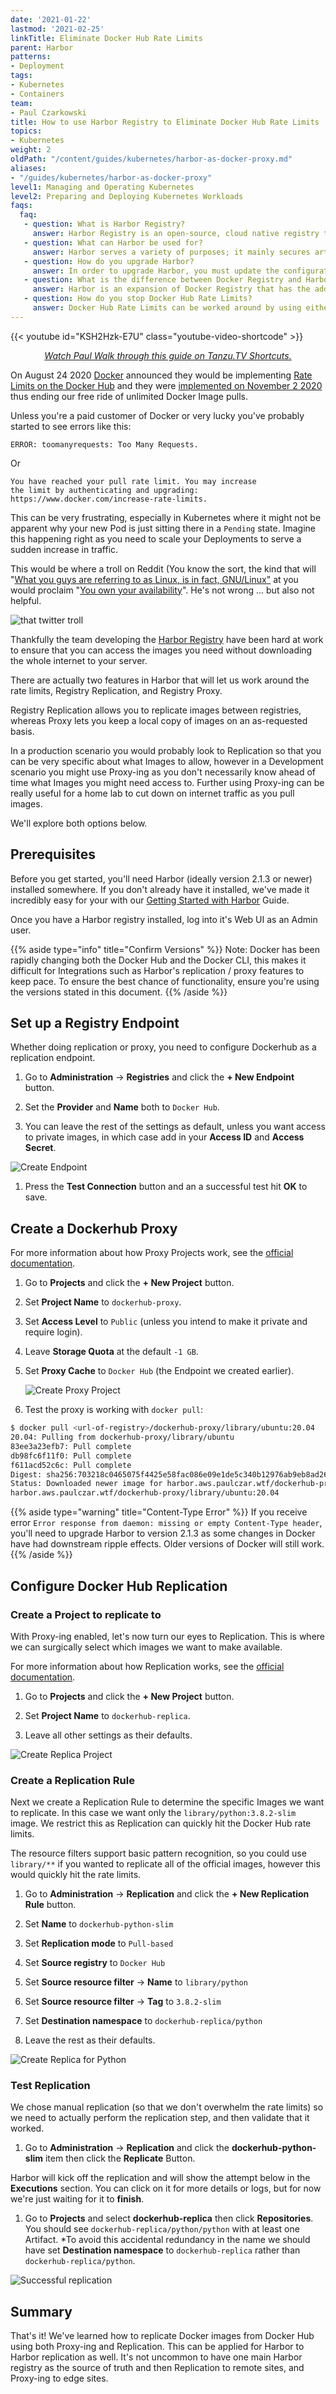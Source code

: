 ```yaml
---
date: '2021-01-22'
lastmod: '2021-02-25'
linkTitle: Eliminate Docker Hub Rate Limits
parent: Harbor
patterns:
- Deployment
tags:
- Kubernetes
- Containers
team:
- Paul Czarkowski
title: How to use Harbor Registry to Eliminate Docker Hub Rate Limits
topics:
- Kubernetes
weight: 2
oldPath: "/content/guides/kubernetes/harbor-as-docker-proxy.md"
aliases:
- "/guides/kubernetes/harbor-as-docker-proxy"
level1: Managing and Operating Kubernetes
level2: Preparing and Deploying Kubernetes Workloads
faqs:
  faq:
   - question: What is Harbor Registry?
     answer: Harbor Registry is an open-source, cloud native registry that expands Docker Distribution functionalities with the ability to store, sign, and scan content and images.
   - question: What can Harbor be used for?
     answer: Harbor serves a variety of purposes; it mainly secures artifacts through role-based access control, scanning images for vulnerabilities, and signing images as trusted. Harbor can also be used to work around Docker Hub Rate Limits.
   - question: How do you upgrade Harbor?
     answer: In order to upgrade Harbor, you must update the configuration file and migrate your data to comply with the relevant database schema of the latest Harbor version. Step by step, you must remove the existing Harbor instance, backup your current files, backup your database, download the latest Harbor release package, perform your migration, update the harbor.yml file, then run the install script.
   - question: What is the difference between Docker Registry and Harbor?
     answer: Harbor is an expansion of Docker Registry that has the added benefit of multiple, single host registries, enhanced security, and identity management features.
   - question: How do you stop Docker Hub Rate Limits?
     answer: Docker Hub Rate Limits can be worked around by using either Proxy-ing, which allows you to keep a local copy of images on an as-requested basis or Replication, which allows you to replicate images between registries.
---
```


{{< youtube id="KSH2Hzk-E7U" class="youtube-video-shortcode" >}}
<div align="center"><i><a href="https://www.youtube.com/watch?v=KSH2Hzk-E7U&feature=youtu.be">Watch Paul Walk through this guide on Tanzu.TV Shortcuts.</a></i></div>

On August 24 2020 [Docker](https://docker.com) announced they would be
implementing
[Rate Limits on the Docker Hub](https://www.docker.com/blog/scaling-docker-to-serve-millions-more-developers-network-egress/)
and they were
[implemented on November 2 2020](https://www.docker.com/blog/what-you-need-to-know-about-upcoming-docker-hub-rate-limiting/)
thus ending our free ride of unlimited Docker Image pulls.

Unless you're a paid customer of Docker or very lucky you've probably started to
see errors like this:

```
ERROR: toomanyrequests: Too Many Requests.
```

Or

```
You have reached your pull rate limit. You may increase
the limit by authenticating and upgrading:
https://www.docker.com/increase-rate-limits.
```

This can be very frustrating, especially in Kubernetes where it might not be
apparent why your new Pod is just sitting there in a `Pending` state. Imagine
this happening right as you need to scale your Deployments to serve a sudden
increase in traffic.

This would be where a troll on Reddit (You know the sort, the kind that will
"[What you guys are referring to as Linux, is in fact, GNU/Linux"](https://news.ycombinator.com/item?id=6277943)
at you would proclaim
"[You own your availability](https://www.whoownsmyavailability.com/)". He's not
wrong ... but also not helpful.

![that twitter troll](images/tweet-who-owns-your-availability.png)

Thankfully the team developing the [Harbor Registry](https://goharbor.io/) have
been hard at work to ensure that you can access the images you need without
downloading the whole internet to your server.

There are actually two features in Harbor that will let us work around the rate
limits, Registry Replication, and Registry Proxy.

Registry Replication allows you to replicate images between registries, whereas
Proxy lets you keep a local copy of images on an as-requested basis.

In a production scenario you would probably look to Replication so that you can
be very specific about what Images to allow, however in a Development scenario
you might use Proxy-ing as you don't necessarily know ahead of time what Images
you might need access to. Further using Proxy-ing can be really useful for a
home lab to cut down on internet traffic as you pull images.

We'll explore both options below.

## Prerequisites

Before you get started, you'll need Harbor (ideally version 2.1.3 or newer)
installed somewhere. If you don't already have it installed, we've made it
incredibly easy for your with our [Getting Started with Harbor](../harbor-gs/)
Guide.

Once you have a Harbor registry installed, log into it's Web UI as an Admin user.

{{% aside type="info" title="Confirm Versions" %}}
Note: Docker has been rapidly changing both the Docker Hub and the Docker CLI,
this makes it difficult for Integrations such as Harbor's replication / proxy
features to keep pace. To ensure the best chance of functionality, ensure you're
using the versions stated in this document.
{{% /aside %}}

## Set up a Registry Endpoint

Whether doing replication or proxy, you need to configure Dockerhub as a
replication endpoint.

1. Go to **Administration** -> **Registries** and click the **+ New Endpoint** button.

1. Set the **Provider** and **Name** both to `Docker Hub`.

1. You can leave the rest of the settings as default, unless you want access to
   private images, in which case add in your **Access ID** and **Access
   Secret**.

![Create Endpoint](images/create-endpoint.png)

1. Press the **Test Connection** button and an a successful test hit **OK** to save.

## Create a Dockerhub Proxy

For more information about how Proxy Projects work, see the
[official documentation](https://goharbor.io/docs/2.1.0/administration/configure-proxy-cache/).

1. Go to **Projects** and click the **+ New Project** button.

1. Set **Project Name** to `dockerhub-proxy`.

1. Set **Access Level** to `Public` (unless you intend to make it private and require login).

1. Leave **Storage Quota** at the default `-1 GB`.

1. Set **Proxy Cache** to `Docker Hub` (the Endpoint we created earlier).

   ![Create Proxy Project](images/create-proxy-project.png)

1. Test the proxy is working with `docker pull`:  

```bash
$ docker pull <url-of-registry>/dockerhub-proxy/library/ubuntu:20.04
20.04: Pulling from dockerhub-proxy/library/ubuntu
83ee3a23efb7: Pull complete
db98fc6f11f0: Pull complete
f611acd52c6c: Pull complete
Digest: sha256:703218c0465075f4425e58fac086e09e1de5c340b12976ab9eb8ad26615c3715
Status: Downloaded newer image for harbor.aws.paulczar.wtf/dockerhub-proxy/library/ubuntu:20.04
harbor.aws.paulczar.wtf/dockerhub-proxy/library/ubuntu:20.04
```

{{% aside type="warning" title="Content-Type Error" %}}
If you receive error
`Error response from daemon: missing or empty Content-Type header`, you'll need
to upgrade Harbor to version 2.1.3 as some changes in Docker have had downstream
ripple effects. Older versions of Docker will still work.
{{% /aside %}}

## Configure Docker Hub Replication

### Create a Project to replicate to

With Proxy-ing enabled, let's now turn our eyes to Replication. This is where we
can surgically select which images we want to make available.

For more information about how Replication works, see the
[official documentation](https://goharbor.io/docs/2.1.0/administration/configuring-replication/).

1. Go to **Projects** and click the **+ New Project** button.

1. Set **Project Name** to `dockerhub-replica`.

1. Leave all other settings as their defaults.

![Create Replica Project](images/create-replica-project.png)

### Create a Replication Rule

Next we create a Replication Rule to determine the specific Images we want to
replicate. In this case we want only the `library/python:3.8.2-slim` image. We
restrict this as Replication can quickly hit the Docker Hub rate limits.

The resource filters support basic pattern recognition, so you could use
`library/**` if you wanted to replicate all of the official images, however this
would quickly hit the rate limits.

1. Go to **Administration** -> **Replication** and click the **+ New Replication Rule** button.

1. Set **Name** to `dockerhub-python-slim`

1. Set **Replication mode** to `Pull-based`

1. Set **Source registry** to `Docker Hub`

1. Set **Source resource filter** -> **Name** to `library/python`

1. Set **Source resource filter** -> **Tag** to `3.8.2-slim`

1. Set **Destination namespace** to `dockerhub-replica/python`

1. Leave the rest as their defaults.

![Create Replica for Python](images/create-replica-python.png)

### Test Replication

We chose manual replication (so that we don't overwhelm the rate limits) so we
need to actually perform the replication step, and then validate that it worked.

1. Go to **Administration** -> **Replication** and click the
   **dockerhub-python-slim** item then click the **Replicate** Button.

Harbor will kick off the replication and will show the attempt below in the
**Executions** section. You can click on it for more details or logs, but for
now we're just waiting for it to **finish**.

1. Go to **Projects** and select **dockerhub-replica** then click
   **Repositories**. You should see `dockerhub-replica/python/python` with at
   least one Artifact. *To avoid this accidental redundancy in the name we
   should have set **Destination namespace** to `dockerhub-replica` rather than
   `dockerhub-replica/python`.

![Successful replication](images/replica-success.png)

## Summary

That's it! We've learned how to replicate Docker images from Docker Hub using
both Proxy-ing and Replication. This can be applied for Harbor to Harbor
replication as well. It's not uncommon to have one main Harbor registry as the
source of truth and then Replication to remote sites, and Proxy-ing to edge
sites.